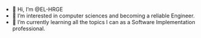 - 👋 Hi, I’m @EL-HRGE
- 👀 I’m interested in computer sciences and becoming a reliable Engineer. 
- 🌱 I’m currently learning all the topics I can as a Software Implementation professional.

<!---
EL-HRGE/EL-HRGE is a ✨ special ✨ repository because its `README.md` (this file) appears on your GitHub profile.
You can click the Preview link to take a look at your changes.
--->
